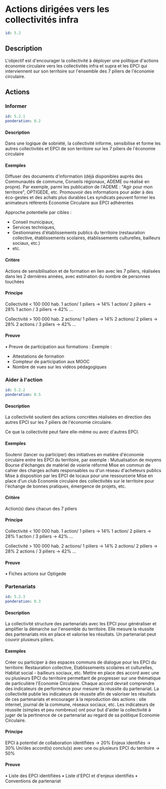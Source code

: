 # Actions dirigées vers les collectivités infra
```yaml
id: 5.2
```
## Description
L'objectif est d'encourager la collectivité à déployer une politique d'actions économie circulaire vers les collectivités infra et supra et les EPCI qui interviennent sur son territoire sur l'ensemble des 7 piliers de l'économie circulaire.

## Actions
### Informer
```yaml
id: 5.2.1
ponderation: 0.2
```
#### Description
Dans une logique de sobriété, la collectivité informe, sensibilise et forme les autres collectivités et EPCI de son territoire sur les 7 piliers de l'économie circulaire

#### Exemples
Diffuser des documents d'information (déjà disponibles auprès des Communautés de commune, Conseils régionaux, ADEME ou réalisé en propre). 
Par exemple, parmi les publication de l'ADEME : "Agir pour mon territoire", OPTIGEDE, etc.
Promouvoir des informations pour aider à des éco-gestes et des achats plus durables 
Les syndicats peuvent former les animateurs référents Economie Circulaire aux EPCI adhérentes

Approche potentielle par cibles : 
- Conseil municipaux, 
- Services techniques, 
- Gestionnaires d'établissements publics du territoire (restauration collective, établissements scolaires, établissements culturelles, bailleurs sociaux, etc.)
- etc.

#### Critère
Actions de sensibilisation et de formation en lien avec les 7 piliers, réalisées dans les 2 dernières années, avec estimation du nombre de personnes touchées

#### Principe
Collectivité < 100 000 hab. 
1 action/ 1 piliers → 14%
1 action/ 2 piliers → 28%
1 action / 3 piliers → 42%
…

Collectivité > 100 000 hab. 
2 actions/ 1 piliers → 14%
2 actions/ 2 piliers → 28%
2 actions / 3 piliers → 42%
…

#### Preuve
• Preuve de participation aux formations :
Exemple :
- Attestations de formation
- Compteur de participation aux MOOC
- Nombre de vues sur les vidéos pédagogiques


### Aider à l'action
```yaml
id: 5.2.2
ponderation: 0.5
```
#### Description
La collectivité soutient des actions concrètes réalisées en direction des autres EPCI sur les 7 piliers de l'économie circulaire.

Ce que la collectivité peut faire elle-même ou avec d'autres EPCI.

#### Exemples
Soutenir (lancer ou participer) des initiatives en matière d'économie circulaire entre les EPCI du territoire, par exemple : Mutualisation de moyens
Bourse d'échanges de matériel de voierie réformé
Mise en commun de cahier des charges achats responsables ou d'un réseau d'acheteurs publics
Mise à disposition par les EPCI de locaux pour une ressourcerie
Mise en place d'un club Economie circulaire des collectivités sur le territoire pour l'échange de bonnes pratiques, émergence de projets, etc.

#### Critère
Action(s) dans chacun des 7 piliers

#### Principe
Collectivité < 100 000 hab. 
1 action/ 1 piliers → 14%
1 action/ 2 piliers → 28%
1 action / 3 piliers → 42%
…

Collectivité > 100 000 hab. 
2 actions/ 1 piliers → 14%
2 actions/ 2 piliers → 28%
2 actions / 3 piliers → 42%
…

#### Preuve
• Fiches actions sur Optigede


### Partenariats
```yaml
id: 5.2.3
ponderation: 0.3
```
#### Description
La collectivité structure des partenariats avec les EPCI pour généraliser et amplifier la démarche sur l'ensemble du territoire.
Elle mesure la réussite des partenariats mis en place et valorise les résultats.
Un partenariat peut couvrir plusieurs piliers.

#### Exemples
Créer ou participer à des espaces communs de dialogue pour les EPCI du territoire:
Restauration collective, Etablissements scolaires et culturelles, Habitat social - bailleurs sociaux, etc.
Mettre en place des accord avec une ou plusieurs EPCI du territoire permettant de progresser sur une thématique de particulière l'Economie Circulaire. Chaque accord devrait comprendre des indicateurs de performance pour mesurer la réussite du partenariat.
La collectivité publie les indicateurs de réussite afin de valoriser les résultats de ces partenariats et encourager à la reproduction des actions : site internet, journal de la commune, réseaux sociaux, etc.  Les indicateurs de réussite (simples et peu nombreux) ont pour but d'aider la collectivité à juger de la pertinence de ce partenariat au regard de sa politique Economie Circulaire.

#### Principe
EPCI à potentiel de collaboration identifiées → 20%
Enjeux identifiés → 30%
Un/des accord(s) conclu(s) avec une ou plusieurs EPCI du territoire → 50%

#### Preuve
• Liste des EPCI identifiées
• Liste d'EPCI et d'enjeux identifiés
• Conventions de partenariat


